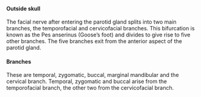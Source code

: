 #### Outside skull
The facial nerve after entering the parotid gland splits into two main branches, the temporofacial and cervicofacial branches. 
This bifurcation is known as the Pes anserinus (Goose’s foot) and divides to give rise to five other branches. The five branches exit from the anterior aspect of the parotid gland. 

#### Branches
These are temporal, zygomatic, buccal, marginal mandibular and the cervical branch. 
Temporal, zygomatic and buccal arise from the temporofacial branch, the other two from the cervicofacial branch.